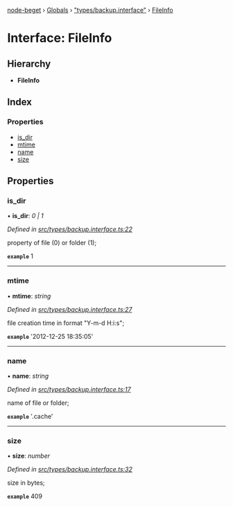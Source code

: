 [node-beget](../README.md) › [Globals](../globals.md) › ["types/backup.interface"](../modules/_types_backup_interface_.md) › [FileInfo](_types_backup_interface_.fileinfo.md)

# Interface: FileInfo

## Hierarchy

* **FileInfo**

## Index

### Properties

* [is_dir](_types_backup_interface_.fileinfo.md#is_dir)
* [mtime](_types_backup_interface_.fileinfo.md#mtime)
* [name](_types_backup_interface_.fileinfo.md#name)
* [size](_types_backup_interface_.fileinfo.md#size)

## Properties

###  is_dir

• **is_dir**: *0 | 1*

*Defined in [src/types/backup.interface.ts:22](https://github.com/olehcambel/node-beget/blob/fcfb1e8/src/types/backup.interface.ts#L22)*

property of file (0) or folder (1);

**`example`** 1

___

###  mtime

• **mtime**: *string*

*Defined in [src/types/backup.interface.ts:27](https://github.com/olehcambel/node-beget/blob/fcfb1e8/src/types/backup.interface.ts#L27)*

file creation time in format "Y-m-d H:i:s";

**`example`** '2012-12-25 18:35:05'

___

###  name

• **name**: *string*

*Defined in [src/types/backup.interface.ts:17](https://github.com/olehcambel/node-beget/blob/fcfb1e8/src/types/backup.interface.ts#L17)*

name of file or folder;

**`example`** '.cache'

___

###  size

• **size**: *number*

*Defined in [src/types/backup.interface.ts:32](https://github.com/olehcambel/node-beget/blob/fcfb1e8/src/types/backup.interface.ts#L32)*

size in bytes;

**`example`** 409
